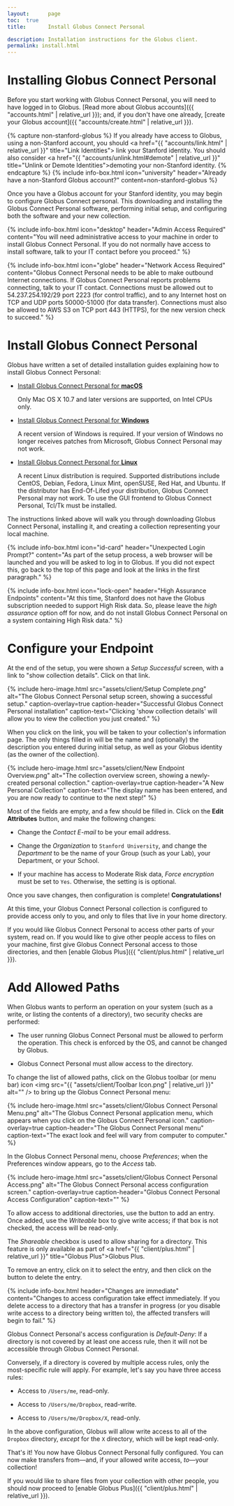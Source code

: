 ```yaml
---
layout:      page
toc:  true
title:       Install Globus Connect Personal

description: Installation instructions for the Globus client.
permalink: install.html
---
```


# Installing Globus Connect Personal

Before you start working with Globus Connect Personal, you will need to have
logged in to Globus.  [Read more about Globus accounts]({{ "accounts.html" |
relative_url }}); and, if you don't have one already, [create your Globus
account]({{ "accounts/create.html" | relative_url }}).

{% capture non-stanford-globus %}
If you already have access to Globus, using a non-Stanford account, you should
<a href="{{ "accounts/link.html" | relative_url }}" title="Link Identities">
link your Stanford identity</a>.  You should also consider <a href="{{
"accounts/unlink.html#demote" | relative_url }}" title="Unlink or Demote
Identities">demoting your non-Stanford identity</a>.
{% endcapture %}
{% include info-box.html
   icon="university"
   header="Already have a non-Stanford Globus account?"
   content=non-stanford-globus
%}

Once you have a Globus account for your Stanford identity, you may begin to
configure Globus Connect personal.  This downloading and installing the Globus
Connect Personal software, performing initial setup, and configuring both the
software and your new collection.

{% include info-box.html
   icon="desktop"
   header="Admin Access Required"
   content="You will need administrative access to your machine in order to install Globus Connect Personal.  If you do not normally have access to install software, talk to your IT contact before you proceed."
%}

{% include info-box.html
   icon="globe"
   header="Network Access Required"
   content="Globus Connect Personal needs to be able to make outbound Internet connections.  If Globus Connect Personal reports problems connecting, talk to your IT contact.  Connections must be allowed out to 54.237.254.192/29 port 2223 (for control traffic), and to any Internet host on TCP and UDP ports 50000-51000 (for data transfer).  Connections must also be allowed to AWS S3 on TCP port 443 (HTTPS), for the new version check to succeed."
%}

# Install Globus Connect Personal

Globus have written a set of detailed installation guides explaining how to
install Globus Connect Personal:

* [Install Globus Connect Personal for **macOS**](https://docs.globus.org/how-to/globus-connect-personal-mac/)

  Only Mac OS X 10.7 and later versions are supported, on Intel CPUs only.

* [Install Globus Connect Personal for **Windows**](https://docs.globus.org/how-to/globus-connect-personal-windows/)

  A recent version of Windows is required.  If your version of Windows no
  longer receives patches from Microsoft, Globus Connect Personal may not work.

* [Install Globus Connect Personal for **Linux**](https://docs.globus.org/how-to/globus-connect-personal-linux/)

  A recent Linux distribution is required.  Supported distributions include
  CentOS, Debian, Fedora, Linux Mint, openSUSE, Red Hat, and Ubuntu.  If the
  distributor has End-Of-Lifed your distribution, Globus Connect Personal may
  not work.  To use the GUI frontend to Globus Connect Personal, Tcl/Tk must be
  installed.

The instructions linked above will walk you through downloading Globus Connect
Personal, installing it, and creating a collection representing your local
machine.

{% include info-box.html
   icon="id-card"
   header="Unexpected Login Prompt?"
   content="As part of the setup process, a web browser will be launched and you will be asked to log in to Globus.  If you did not expect this, go back to the top of this page and look at the links in the first paragraph."
%}

{% include info-box.html
   icon="lock-open"
   header="High Assurance Endpoints"
   content="At this time, Stanford does not have the Globus subscription needed to support High Risk data.  So, please leave the <em>high assurance</em> option off for now, and do not install Globus Connect Personal on a system containing High Risk data."
%}

# Configure your Endpoint

At the end of the setup, you were shown a _Setup Successful_ screen, with a
link to "show collection details".  Click on that link.

{% include hero-image.html
   src="assets/client/Setup Complete.png"
   alt="The Globus Connect Personal setup screen, showing a successful setup."
   caption-overlay=true
   caption-header="Successful Globus Connect Personal installation"
   caption-text="Clicking 'show collection details' will allow you to view the collection you just created."
%}

When you click on the link, you will be taken to your collection's information
page.  The only things filled in will be the name and (optionally) the
description you entered during initial setup, as well as your Globus identity
(as the owner of the collection).

{% include hero-image.html
   src="assets/client/New Endpoint Overview.png"
   alt="The collection overview screen, showing a newly-created personal collection."
   caption-overlay=true
   caption-header="A New Personal Collection"
   caption-text="The display name has been entered, and you are now ready to continue to the next step!"
%}

Most of the fields are empty, and a few should be filled in.  Click on the
**<i class="fas fa-pencil-alt"></i> Edit Attributes** button, and make the following changes:

* Change the _Contact E-mail_ to be your email address.

* Change the _Organization_ to `Stanford University`, and change the
  _Department_ to be the name of your Group (such as your Lab), your
  Department, or your School.

* If your machine has access to Moderate Risk data, _Force encryption_ must be
  set to `Yes`.  Otherwise, the setting is is optional.

Once you save changes, then configuration is complete!  **Congratulations!**

At this time, your Globus Connect Personal collection is configured to provide
access only to you, and only to files that live in your home directory.

If you would like Globus Connect Personal to access other parts of your system,
read on.  If you would like to give other people access to files on your
machine, first give Globus Connect Personal access to those directories, and
then [enable Globus Plus]({{ "client/plus.html" | relative_url }}).

# Add Allowed Paths

When Globus wants to perform an operation on your system (such as a write, or
listing the contents of a directory), two security checks are performed:

* The user running Globus Connect Personal must be allowed to perform the
  operation.  This check is enforced by the OS, and cannot be changed by
  Globus.

* Globus Connect Personal must allow access to the directory.

To change the list of allowed paths, click on the Globus toolbar (or menu bar)
icon <img src="{{ "assets/client/Toolbar Icon.png" |
relative_url }}" alt="" /> to bring up the Globus Connect Personal menu:

{% include hero-image.html
   src="assets/client/Globus Connect Personal Menu.png"
   alt="The Globus Connect Personal application menu, which appears when you click on the Globus Connect Personal icon."
   caption-overlay=true
   caption-header="The Globus Connect Personal menu"
   caption-text="The exact look and feel will vary from computer to computer."
%}

In the Globus Connect Personal menu, choose _Preferences_; when the Preferences
window appears, go to the _Access_ tab.

{% include hero-image.html
   src="assets/client/Globus Connect Personal Access.png"
   alt="The Globus Connect Personal access configuration screen."
   caption-overlay=true
   caption-header="Globus Connect Personal Access Configuration"
   caption-text=""
%}

To allow access to additional directories, use the <i class="fa fa-plus"
title="plus"></i> button to add an entry.  Once added, use the _Writeable_ box
to give write access; if that box is not checked, the access will be read-only.

The <em>Shareable</em> checkbox is used to allow sharing for a directory.  This
feature is only available as part of <a href="{{ "client/plus.html" |
relative_url }}" title="Globus Plus">Globus Plus</a>.

To remove an entry, click on it to select the entry, and then click on the <i
class="fa fa-minus" title="minus"></i> button to delete the entry.

{% include info-box.html
   header="Changes are immediate"
   content="Changes to access configuration take effect immediately.  If you delete access to a directory that has a transfer in progress (or you disable write access to a directory being written to), the affected transfers will begin to fail."
%}

Globus Connect Personal's access configuration is _Default-Deny_: If a
directory is not covered by at least one access rule, then it will not be
accessible through Globus Connect Personal.

Conversely, if a directory is covered by multiple access rules, only the
most-specific rule will apply.  For example, let's say you have three access
rules:

* Access to `/Users/me`, read-only.

* Access to `/Users/me/Dropbox`, read-write.

* Access to `/Users/me/Dropbox/X`, read-only.

In the above configuration, Globus will allow write access to all of the `Dropbox`
directory, _except_ for the `X` directory, which will be kept read-only.

That's it!  You now have Globus Connect Personal fully configured.  You can now
make transfers from—and, if your allowed write access, _to_—your collection!

If you would like to share files from your collection with other people, you
should now proceed to [enable Globus Plus]({{ "client/plus.html" | relative_url
}}).




